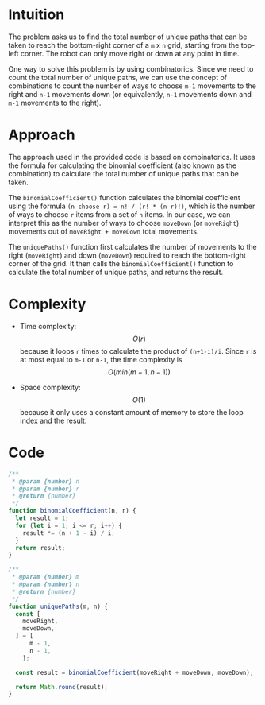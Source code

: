 # Intuition

The problem asks us to find the total number of unique paths that can be taken to reach the bottom-right corner of a `m` x `n` grid, starting from the top-left corner. The robot can only move right or down at any point in time.

One way to solve this problem is by using combinatorics. Since we need to count the total number of unique paths, we can use the concept of combinations to count the number of ways to choose `m-1` movements to the right and `n-1` movements down (or equivalently, `n-1` movements down and `m-1` movements to the right).

# Approach

The approach used in the provided code is based on combinatorics. It uses the formula for calculating the binomial coefficient (also known as the combination) to calculate the total number of unique paths that can be taken.

The `binomialCoefficient()` function calculates the binomial coefficient using the formula `(n choose r) = n! / (r! * (n-r)!)`, which is the number of ways to choose `r` items from a set of `n` items. In our case, we can interpret this as the number of ways to choose `moveDown` (or `moveRight`) movements out of `moveRight + moveDown` total movements.

The `uniquePaths()` function first calculates the number of movements to the right (`moveRight`) and down (`moveDown`) required to reach the bottom-right corner of the grid. It then calls the `binomialCoefficient()` function to calculate the total number of unique paths, and returns the result.

# Complexity
- Time complexity: $$O(r)$$ because it loops `r` times to calculate the product of `(n+1-i)/i`. Since `r` is at most equal to `m-1` or `n-1`, the time complexity is $$O(min(m-1,n-1))$$

- Space complexity: $$O(1)$$ because it only uses a constant amount of memory to store the loop index and the result.

# Code
```js
/**
 * @param {number} n
 * @param {number} r
 * @return {number}
 */
function binomialCoefficient(n, r) {
  let result = 1;
  for (let i = 1; i <= r; i++) {
    result *= (n + 1 - i) / i;
  }
  return result;
}

/**
 * @param {number} m
 * @param {number} n
 * @return {number}
 */
function uniquePaths(m, n) {
  const [
    moveRight,
    moveDown,
  ] = [
      m - 1,
      n - 1,
    ];

  const result = binomialCoefficient(moveRight + moveDown, moveDown);

  return Math.round(result);
}
```